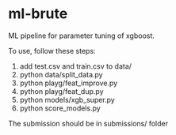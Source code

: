 # ml-brute

ML pipeline for parameter tuning of xgboost.

To use, follow these steps:

1.  add test.csv and train.csv to data/
2.  python data/split_data.py
3.  python playg/feat_improve.py 
4.  python playg/feat_dup.py
5.  python models/xgb_super.py
6.  python score_models.py

The submission should be in submissions/ folder
